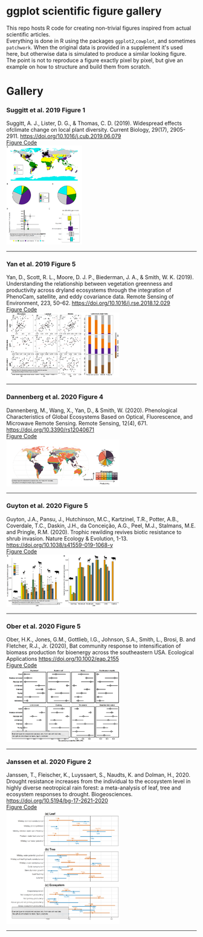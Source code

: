 # ggplot scientific figure gallery

This repo hosts R code for creating non-trivial figures inspired from actual scientific articles.   
Everything is done in R using the packages `ggplot2`,`cowplot`, and  sometimes `patchwork`. When the original data is provided in a supplement it's used  here, but otherwise data is simulated to produce a similar looking figure. The point is not to reproduce a figure exactly pixel by pixel, but give an example on how to structure and build them from scratch. 

# Gallery

### Suggitt et al. 2019 Figure 1
Suggitt, A. J., Lister, D. G., & Thomas, C. D. (2019). Widespread effects ofclimate change on local plant diversity. Current Biology, 29(17), 2905-2911. https://doi.org/10.1016/j.cub.2019.06.079  
[Figure Code](https://github.com/sdtaylor/complex_figure_examples/tree/master/suggitt2019)  
<img src="https://raw.githubusercontent.com/sdtaylor/complex_figure_examples/master/suggitt2019/suggitt2019_final.png" width="200">  

------  

### Yan et al. 2019 Figure 5
Yan, D., Scott, R. L., Moore, D. J. P., Biederman, J. A., & Smith, W. K. (2019). Understanding the relationship between vegetation greenness and productivity across dryland ecosystems through the integration of PhenoCam, satellite, and eddy covariance data. Remote Sensing of Environment, 223, 50–62. https://doi.org/10.1016/j.rse.2018.12.029  
[Figure Code](https://github.com/sdtaylor/complex_figure_examples/tree/master/yan2019)  
<img src="https://raw.githubusercontent.com/sdtaylor/complex_figure_examples/master/yan2019/yan2019_final.png" width="300">

------  

### Dannenberg et al. 2020 Figure 4
Dannenberg, M., Wang, X., Yan, D., & Smith, W. (2020). Phenological Characteristics of Global Ecosystems Based on Optical, Fluorescence, and Microwave Remote Sensing. Remote Sensing, 12(4), 671. https://doi.org/10.3390/rs12040671  
[Figure Code](https://github.com/sdtaylor/complex_figure_examples/tree/master/dannenberg2020)  
<img src="https://raw.githubusercontent.com/sdtaylor/complex_figure_examples/master/dannenberg2020/dannenberg2020_final.png" width="300">

------
### Guyton et al. 2020 Figure 5
Guyton, J.A., Pansu, J., Hutchinson, M.C., Kartzinel, T.R., Potter, A.B., Coverdale, T.C., Daskin, J.H., da Conceição, A.G., Peel, M.J., Stalmans, M.E. and Pringle, R.M. (2020). Trophic rewilding revives biotic resistance to shrub invasion.  Nature Ecology & Evolution, 1-13. https://doi.org/10.1038/s41559-019-1068-y  
[Figure Code](https://github.com/sdtaylor/complex_figure_examples/tree/master/guyton2020)  
<img src="https://raw.githubusercontent.com/sdtaylor/complex_figure_examples/master/guyton2020/guyton2020_final.png" width="300">

------  
### Ober et al. 2020 Figure 5
Ober, H.K., Jones, G.M., Gottlieb, I.G., Johnson, S.A., Smith, L., Brosi, B. and Fletcher, R.J., Jr. (2020), Bat community response to intensification of biomass production for bioenergy across the southeastern USA. Ecological Applications https://doi.org/10.1002/eap.2155  
[Figure Code](https://github.com/sdtaylor/complex_figure_examples/tree/master/ober2020)  
<img src="https://raw.githubusercontent.com/sdtaylor/complex_figure_examples/master/ober2020/ober2020_final.png" width="300">

------  
### Janssen et al. 2020 Figure 2
Janssen, T., Fleischer, K., Luyssaert, S., Naudts, K. and Dolman, H., 2020. Drought resistance increases from the individual to the ecosystem level in highly diverse neotropical rain forest: a meta-analysis of leaf, tree and ecosystem responses to drought. Biogeosciences. https://doi.org/10.5194/bg-17-2621-2020   
[Figure Code](https://github.com/sdtaylor/complex_figure_examples/tree/master/janssen2020)  
<img src="https://raw.githubusercontent.com/sdtaylor/complex_figure_examples/master/janssen2020/janssen2020-fig2_final.png" width="300">  

------

